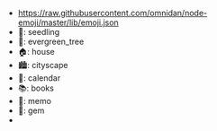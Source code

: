 - https://raw.githubusercontent.com/omnidan/node-emoji/master/lib/emoji.json
- 🌱: seedling
- 🌲: evergreen_tree
- 🏠: house
- 🏙️: cityscape
- 📆: calendar
- 📚: books
- 📝: memo
- 💎: gem
- 
